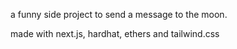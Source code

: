 a funny side project to send a message to the moon.

made with next.js, hardhat, ethers and tailwind.css
